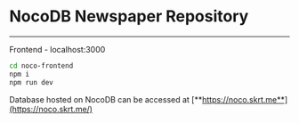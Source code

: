 # NocoDB Newspaper Repository
<hr>

Frontend - localhost:3000<br>
```bash
cd noco-frontend
npm i
npm run dev
```

Database hosted on NocoDB can be accessed at [**https://noco.skrt.me**](https://noco.skrt.me/)
